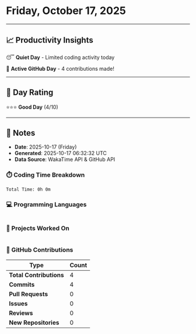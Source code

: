 # Friday, October 17, 2025

---

## 📈 Productivity Insights

😴 **Quiet Day** - Limited coding activity today

🚀 **Active GitHub Day** - 4 contributions made!

---

## 🎯 Day Rating

⭐⭐⭐ **Good Day** (4/10)

---

## 📝 Notes

- **Date**: 2025-10-17 (Friday)
- **Generated**: 2025-10-17 06:32:32 UTC
- **Data Source**: WakaTime API & GitHub API


### ⏱️ Coding Time Breakdown

```
Total Time: 0h 0m
```

### 💻 Programming Languages

```
```

### 📂 Projects Worked On

```
```


### 🐙 GitHub Contributions

| Type | Count |
|------|-------|
| **Total Contributions** | 4 |
| **Commits** | 4 |
| **Pull Requests** | 0 |
| **Issues** | 0 |
| **Reviews** | 0 |
| **New Repositories** | 0 |

